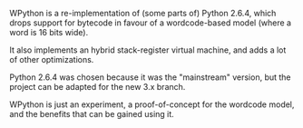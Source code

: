 WPython is a re-implementation of (some parts of) Python 2.6.4, which drops support for bytecode in favour of a wordcode-based model (where a word is 16 bits wide).

It also implements an hybrid stack-register virtual machine, and adds a lot of other optimizations.

Python 2.6.4 was chosen because it was the "mainstream" version, but the project can be adapted for the new 3.x branch.

WPython is just an experiment, a proof-of-concept for the wordcode model, and the benefits that can be gained using it.